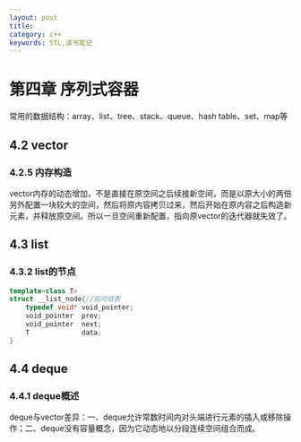 ```yaml
---
layout: post
title: 
category: c++
keywords: STL,读书笔记
---
```

# 第四章 序列式容器
常用的数据结构：array、list、tree、stack、queue、hash table、set、map等

## 4.2 vector
### 4.2.5 内存构造
vector内存的动态增加，不是直接在原空间之后续接新空间，而是以原大小的两倍另外配置一块较大的空间，然后将原内容拷贝过来，然后开始在原内容之后构造新元素，并释放原空间。所以一旦空间重新配置，指向原vector的迭代器就失效了。

## 4.3 list
### 4.3.2 list的节点
```c++
template<class T>
struct __list_node{//双向链表
    typedef void* void_pointer;
    void_pointer  prev;
    void_pointer  next;
    T             data;
}
```

## 4.4 deque
### 4.4.1 deque概述
deque与vector差异：一、deque允许常数时间内对头端进行元素的插入或移除操作；二、deque没有容量概念，因为它动态地以分段连续空间组合而成。
